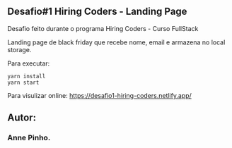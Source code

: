 
## Desafio#1 Hiring Coders - Landing Page

Desafio feito durante o programa Hiring Coders - Curso FullStack


Landing page de black friday que recebe nome, email e armazena no local storage. 


Para executar:

```
yarn install
yarn start
```

Para visulizar online: https://desafio1-hiring-coders.netlify.app/


## Autor:
### Anne Pinho.
